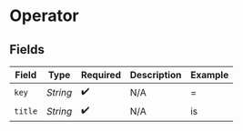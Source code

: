 # Operator


## Fields

| Field              | Type               | Required           | Description        | Example            |
| ------------------ | ------------------ | ------------------ | ------------------ | ------------------ |
| `key`              | *String*           | :heavy_check_mark: | N/A                | =                  |
| `title`            | *String*           | :heavy_check_mark: | N/A                | is                 |